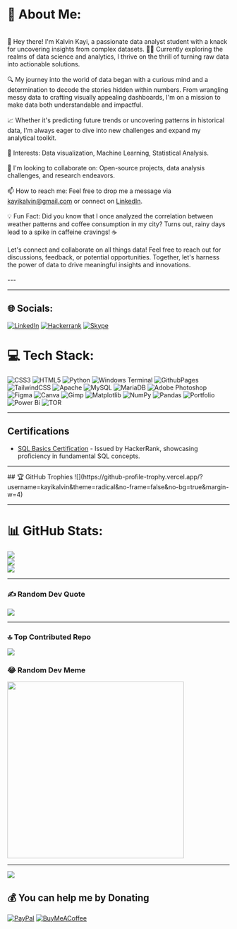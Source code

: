 # 💫 About Me:
<br>👋 Hey there! I'm Kalvin Kayi, a passionate data analyst student with a knack for uncovering insights from complex datasets. 👩‍💻 Currently exploring the realms of data science and analytics, I thrive on the thrill of turning raw data into actionable solutions.<br><br>🔍 My journey into the world of data began with a curious mind and a determination to decode the stories hidden within numbers. From wrangling messy data to crafting visually appealing dashboards, I'm on a mission to make data both understandable and impactful.<br>
<br>📈 Whether it's predicting future trends or uncovering patterns in historical data, I'm always eager to dive into new challenges and expand my analytical toolkit.<br><br>🌟 Interests: Data visualization, Machine Learning, Statistical Analysis.<br><br>🤝 I'm looking to collaborate on: Open-source projects, data analysis challenges, and research endeavors.<br><br>📫 How to reach me: Feel free to drop me a message via [kayikalvin@gmail.com](kayikalvin@gmail.com) or connect on [LinkedIn](https://www.linkedin.com/in/kayikalvin/).<br><br>💡 Fun Fact: Did you know that I once analyzed the correlation between weather patterns and coffee consumption in my city? Turns out, rainy days lead to a spike in caffeine cravings! ☕️<br><br>Let's connect and collaborate on all things data! Feel free to reach out for discussions, feedback, or potential opportunities. Together, let's harness the power of data to drive meaningful insights and innovations.<br><br>---
<hr>

## 🌐 Socials:
[![LinkedIn](https://img.shields.io/badge/LinkedIn-%230077B5.svg?logo=linkedin&logoColor=white)](https://linkedin.com/in/https://www.linkedin.com/in/kayikalvin/) 
[![Hackerrank](https://img.shields.io/badge/-Hackerrank-2EC866?style=for-the-badge&logo=HackerRank&logoColor=white)](https://www.hackerrank.com/profile/kayikalvin)
[![Skype](https://img.shields.io/badge/Skype-%2300AFF0.svg?style=for-the-badge&logo=Skype&logoColor=white)](https://join.skype.com/invite/DwUzK3XvnJQU)

# 💻 Tech Stack:
![CSS3](https://img.shields.io/badge/css3-%231572B6.svg?style=for-the-badge&logo=css3&logoColor=white) ![HTML5](https://img.shields.io/badge/html5-%23E34F26.svg?style=for-the-badge&logo=html5&logoColor=white) ![Python](https://img.shields.io/badge/python-3670A0?style=for-the-badge&logo=python&logoColor=ffdd54)  ![Windows Terminal](https://img.shields.io/badge/Windows%20Terminal-%234D4D4D.svg?style=for-the-badge&logo=windows-terminal&logoColor=white) ![GithubPages](https://img.shields.io/badge/github%20pages-121013?style=for-the-badge&logo=github&logoColor=white) ![TailwindCSS](https://img.shields.io/badge/tailwindcss-%2338B2AC.svg?style=for-the-badge&logo=tailwind-css&logoColor=white) ![Apache](https://img.shields.io/badge/apache-%23D42029.svg?style=for-the-badge&logo=apache&logoColor=white) ![MySQL](https://img.shields.io/badge/mysql-%2300000f.svg?style=for-the-badge&logo=mysql&logoColor=white) ![MariaDB](https://img.shields.io/badge/MariaDB-003545?style=for-the-badge&logo=mariadb&logoColor=white) ![Adobe Photoshop](https://img.shields.io/badge/adobe%20photoshop-%2331A8FF.svg?style=for-the-badge&logo=adobe%20photoshop&logoColor=white) ![Figma](https://img.shields.io/badge/figma-%23F24E1E.svg?style=for-the-badge&logo=figma&logoColor=white) ![Canva](https://img.shields.io/badge/Canva-%2300C4CC.svg?style=for-the-badge&logo=Canva&logoColor=white) ![Gimp](https://img.shields.io/badge/Gimp-657D8B?style=for-the-badge&logo=gimp&logoColor=FFFFFF) ![Matplotlib](https://img.shields.io/badge/Matplotlib-%23ffffff.svg?style=for-the-badge&logo=Matplotlib&logoColor=black) ![NumPy](https://img.shields.io/badge/numpy-%23013243.svg?style=for-the-badge&logo=numpy&logoColor=white) ![Pandas](https://img.shields.io/badge/pandas-%23150458.svg?style=for-the-badge&logo=pandas&logoColor=white) ![Portfolio](https://img.shields.io/badge/Portfolio-%23000000.svg?style=for-the-badge&logo=firefox&logoColor=#FF7139) ![Power Bi](https://img.shields.io/badge/power_bi-F2C811?style=for-the-badge&logo=powerbi&logoColor=black) ![TOR](https://img.shields.io/badge/tor-%237E4798.svg?style=for-the-badge&logo=tor-project&logoColor=white)

<hr>

## Certifications

- [SQL Basics Certification](https://www.hackerrank.com/certificates/896e086a337a) - Issued by HackerRank, showcasing proficiency in fundamental SQL concepts.


<hr>
## 🏆 GitHub Trophies
![](https://github-profile-trophy.vercel.app/?username=kayikalvin&theme=radical&no-frame=false&no-bg=true&margin-w=4)

<hr>

# 📊 GitHub Stats:
![](https://github-readme-stats.vercel.app/api?username=kayikalvin&theme=dark&hide_border=false&include_all_commits=false&count_private=false)<br/>
![](https://github-readme-streak-stats.herokuapp.com/?user=kayikalvin&theme=dark&hide_border=false)<br/>
![](https://github-readme-stats.vercel.app/api/top-langs/?username=kayikalvin&theme=dark&hide_border=false&include_all_commits=false&count_private=false&layout=compact)

<hr>

### ✍️ Random Dev Quote
![](https://quotes-github-readme.vercel.app/api?type=horizontal&theme=radical)

<hr>

### 🔝 Top Contributed Repo
![](https://github-contributor-stats.vercel.app/api?username=kayikalvin&limit=5&theme=dark&combine_all_yearly_contributions=true)

### 😂 Random Dev Meme
<img src='https://randommeme-five.vercel.app/' style="height: 400px;"/>

---
[![](https://visitcount.itsvg.in/api?id=kayikalvin&icon=0&color=0)](https://visitcount.itsvg.in)

  ## 💰 You can help me by Donating
  [![PayPal](https://img.shields.io/badge/PayPal-00457C?style=for-the-badge&logo=paypal&logoColor=white)](https://paypal.me/alshaxkalvinkayi@gmail.com) 
  [![BuyMeACoffee](https://img.shields.io/badge/Buy%20Me%20a%20Coffee-ffdd00?style=for-the-badge&logo=buy-me-a-coffee&logoColor=black)](https://buymeacoffee.com/https://buymeacoffee.com/kayikalvin) 

  
<!-- Proudly created with GPRM ( https://gprm.itsvg.in ) -->
